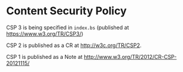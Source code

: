Content Security Policy
=======================

CSP 3 is being specified in `index.bs` (published at <https://www.w3.org/TR/CSP3/>)

CSP 2 is published as a CR at <http://w3c.org/TR/CSP2>.

CSP 1 is published as a Note at <http://www.w3.org/TR/2012/CR-CSP-20121115/>

